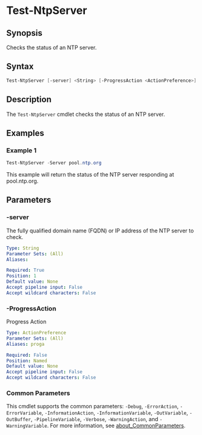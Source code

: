 # Test-NtpServer

## Synopsis

Checks the status of an NTP server.

## Syntax

```powershell
Test-NtpServer [-server] <String> [-ProgressAction <ActionPreference>] [<CommonParameters>]
```

## Description

The `Test-NtpServer` cmdlet checks the status of an NTP server.

## Examples

### Example 1

```powershell
Test-NtpServer -Server pool.ntp.org
```

This example will return the status of the NTP server responding at pool.ntp.org.

## Parameters

### -server

The fully qualified domain name (FQDN) or IP address of the NTP server to check.

```yaml
Type: String
Parameter Sets: (All)
Aliases:

Required: True
Position: 1
Default value: None
Accept pipeline input: False
Accept wildcard characters: False
```

### -ProgressAction

Progress Action

```yaml
Type: ActionPreference
Parameter Sets: (All)
Aliases: proga

Required: False
Position: Named
Default value: None
Accept pipeline input: False
Accept wildcard characters: False
```

### Common Parameters

This cmdlet supports the common parameters: `-Debug`, `-ErrorAction`, `-ErrorVariable`, `-InformationAction`, `-InformationVariable`, `-OutVariable`, `-OutBuffer`, `-PipelineVariable`, `-Verbose`, `-WarningAction`, and `-WarningVariable`. For more information, see [about_CommonParameters](http://go.microsoft.com/fwlink/?LinkID=113216).
